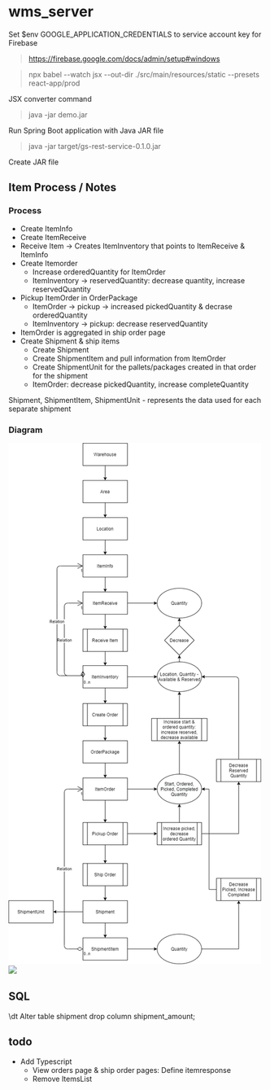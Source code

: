 # wms_server
 
Set $env GOOGLE_APPLICATION_CREDENTIALS to service account key for Firebase
> https://firebase.google.com/docs/admin/setup#windows


> npx babel --watch jsx --out-dir ./src/main/resources/static --presets react-app/prod

JSX converter command

> java -jar demo.jar

Run Spring Boot application with Java JAR file

> java -jar target/gs-rest-service-0.1.0.jar

Create JAR file

## Item Process / Notes

### Process
* Create ItemInfo
* Create ItemReceive
* Receive Item -> Creates ItemInventory that points to ItemReceive & ItemInfo
* Create Itemorder
	* Increase orderedQuantity for ItemOrder
	* ItemInventory -> reservedQuantity: decrease quantity, increase reservedQuantity
* Pickup ItemOrder in OrderPackage
	* ItemOrder -> pickup -> increased pickedQuantity & decrase orderedQuantity
	* ItemInventory -> pickup: decrease reservedQuantity
* ItemOrder is aggregated in ship order page 
* Create Shipment & ship items
	* Create Shipment
	* Create ShipmentItem and pull information from ItemOrder
	* Create ShipmentUnit for the pallets/packages created in that order for the shipment
	* ItemOrder: decrease pickedQuantity, increase completeQuantity

Shipment, ShipmentItem, ShipmentUnit - represents the data used for each separate shipment

### Diagram
![Items Diagram](/docs/shipment_item_diagram.png)
<img src="//docs/shipment_item_diagram.png" />


## SQL

\dt
Alter table shipment drop column shipment_amount;

## todo

* Add Typescript
	* View orders page & ship order pages: Define itemresponse
	* Remove ItemsList